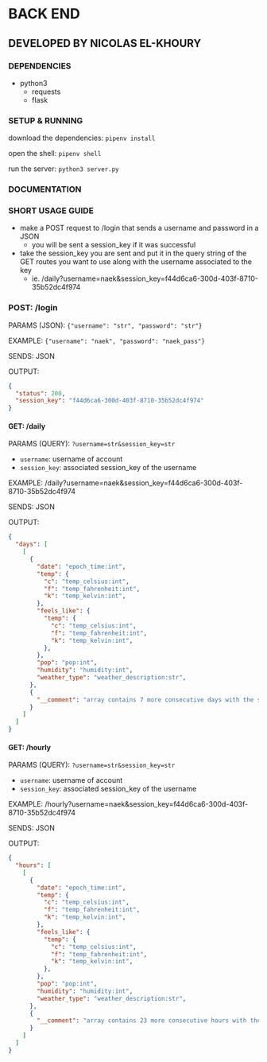 # BACK END

## DEVELOPED BY NICOLAS EL-KHOURY

### DEPENDENCIES

- python3
  - requests
  - flask

### SETUP & RUNNING

download the dependencies: `pipenv install`

open the shell: `pipenv shell`

run the server: `python3 server.py`

### DOCUMENTATION

### SHORT USAGE GUIDE
- make a POST request to /login that sends a username and password in a JSON
  - you will be sent a session_key if it was successful
- take the session_key you are sent and put it in the query string of the GET routes you want to use along with the username associated to the key
  - ie. /daily?username=naek&session_key=f44d6ca6-300d-403f-8710-35b52dc4f974

### POST: /login

PARAMS (JSON): `{"username": "str", "password": "str"}`

EXAMPLE: `{"username": "naek", "password": "naek_pass"}`

SENDS: JSON

OUTPUT:
```json
{
  "status": 200,
  "session_key": "f44d6ca6-300d-403f-8710-35b52dc4f974"
}
```

#### GET: /daily

PARAMS (QUERY): `?username=str&session_key=str`
  - `username`: username of account
  - `session_key`: associated session_key of the username

EXAMPLE: /daily?username=naek&session_key=f44d6ca6-300d-403f-8710-35b52dc4f974

SENDS: JSON

OUTPUT:

```json
{
  "days": [
    [
      {
        "date": "epoch_time:int",
        "temp": {
          "c": "temp_celsius:int",
          "f": "temp_fahrenheit:int",
          "k": "temp_kelvin:int",
        },
        "feels_like": {
          "temp": {
            "c": "temp_celsius:int",
            "f": "temp_fahrenheit:int",
            "k": "temp_kelvin:int",
          },
        },
        "pop": "pop:int",
        "humidity": "humidity:int",
        "weather_type": "weather_description:str",
      },
      {
        "__comment": "array contains 7 more consecutive days with the same info, first one being today"
      }
    ]
  ]
}
```

#### GET: /hourly

PARAMS (QUERY): `?username=str&session_key=str`
  - `username`: username of account
  - `session_key`: associated session_key of the username

EXAMPLE: /hourly?username=naek&session_key=f44d6ca6-300d-403f-8710-35b52dc4f974

SENDS: JSON

OUTPUT:

```json
{
  "hours": [
    [
      {
        "date": "epoch_time:int",
        "temp": {
          "c": "temp_celsius:int",
          "f": "temp_fahrenheit:int",
          "k": "temp_kelvin:int",
        },
        "feels_like": {
          "temp": {
            "c": "temp_celsius:int",
            "f": "temp_fahrenheit:int",
            "k": "temp_kelvin:int",
          },
        },
        "pop": "pop:int",
        "humidity": "humidity:int",
        "weather_type": "weather_description:str",
      },
      {
        "__comment": "array contains 23 more consecutive hours with the same info, first one being the current hour"
      }
    ]
  ]
}
```

